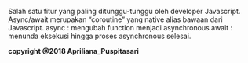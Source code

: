 Salah satu fitur yang paling ditunggu-tunggu oleh developer Javascript. 
Async/await merupakan “coroutine” yang native alias bawaan dari Javascript.
async : mengubah function menjadi asynchronous
await : menunda eksekusi hingga proses asynchronous selesai.

**copyright @2018 Apriliana_Puspitasari**